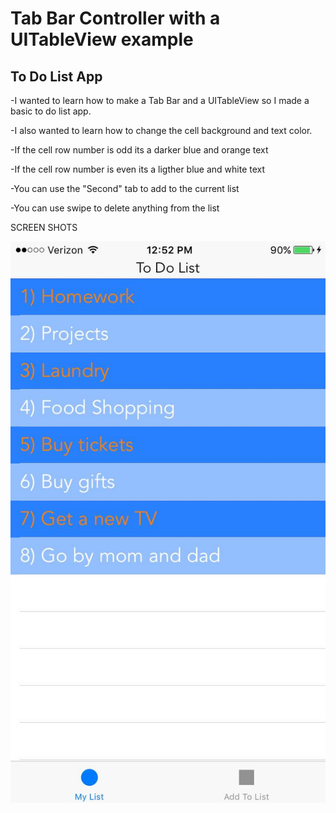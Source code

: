# Tab Bar Controller with a UITableView example

## To Do List App
-I wanted to learn how to make a Tab Bar and a UITableView so I made a basic to do list app.
   
-I also wanted to learn how to change the cell background and text color.
   
  -If the cell row number is odd its a darker blue and orange text
    
  -If the cell row number is even its a ligther blue and white text
    
-You can use the "Second" tab to add to the current list
   
-You can use swipe to delete anything from the list

SCREEN SHOTS

 
![alt text](https://github.com/mavnyin88/todolist/blob/master/IMG_1159.jpg "Screenshot of app")
